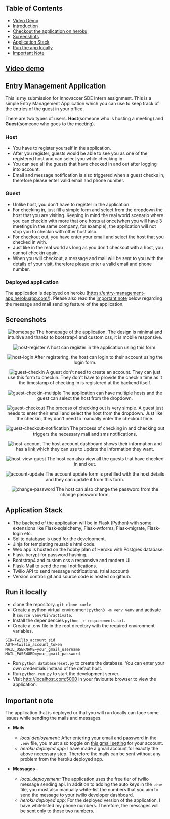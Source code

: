 ## Table of Contents

- [Video Demo](#video_demo)
- [Introduction](#introduction)
- [Checkout the application on heroku](#heroku)
- [Screenshots](#screenshots)
- [Application Stack](#app_stack)
- [Run the app locally](#local)
- [Important Note](#imp_note)



## [Video demo](https://www.youtube.com/watch?v=WhA7RoPlmko)<a name = "video_demo"></a>
## Entry Management Application<a name = "introduction"></a>

This is my submission for Innovaccer SDE Intern assignment.
This is a simple Entry Management Application which you can use to keep track of the entries of the guest in your office.

There are two types of users. **Host**(someone who is hosting a meeting) and **Guest**(someone who goes to the meeting).

### Host

-   You have to register yourself in the application.
-   After you register, guests would be able to see you as one of the registered host and can select you while checking in.
-   You can see all the guests that have checked in and out after logging into account.
-   Email and message notification is also triggered when a guest checks in, therefore please enter valid email and phone number.

### Guest

-   Unlike host, you don't have to register in the application.
-   For checking in, just fill a simple form and select from the dropdown the host that you are visiting. Keeping in mind the real world scenario where you can checkin with more that one hosts at once(when you
    will have 3 meetings in the same company, for example), the application will not stop you to checkin with other host also.
-   For checkout out, you have enter your email and select the host that you checked in with.
-   Just like in the real world as long as you don't checkout with a host, you cannot checkin again.
-   When you will checkout, a message and mail will be sent to you with the details of your visit, therefore please enter a valid email and phone number.

### Deployed application<a name = "heroku"></a>
The application is deployed on heroku (https://entry-management-app.herokuapp.com/).
Please also read the [important note](#imp_note) below regarding the message and mail sending feature of the application.

## Screenshots<a name = "screenshots"></a>

<p align="center">
	<img src="https://user-images.githubusercontent.com/34679965/69772816-ff1c8280-11b6-11ea-8b49-f629cd8e09ab.png" alt="homepage"> 
    <span align="center"> The homepage of the application. The design is minimal and intuitive and thanks to bootstrap4 and custom css, it is mobile responsive.</span>
</p>

<p align="center">
	<img src="https://user-images.githubusercontent.com/34679965/69772821-ffb51900-11b6-11ea-9d50-640a81026bfe.png" alt="host-register"> 
    <span align="center"> A host can register in the application using this form.</span>
</p>

<p align="center">
	<img src="https://user-images.githubusercontent.com/34679965/69772820-ffb51900-11b6-11ea-8a90-a01599f55a0d.png" alt="host-login"> 
    <span align="center"> After registering, the host can login to their account using the login form.</span>
</p>

<p align="center">
	<img src="https://user-images.githubusercontent.com/34679965/69772812-fe83ec00-11b6-11ea-8b8d-eb6c096aa70f.png" alt="guest-checkin"> 
    <span align="center">A guest don't need to create an account. They can just use this form to checkin. They don't have to provide the checkin time as it the timestamp of checking in is registered at the backend itself.</span>
</p>

<p align="center">
	<img src="https://user-images.githubusercontent.com/34679965/69772813-fe83ec00-11b6-11ea-91a3-72641de2d045.png" alt="guest-checkin-multiple"> 
    <span align="center">The application can have multiple hosts and the guest can select the host from the dropdown.</span>
</p>

<p align="center">
	<img src="https://user-images.githubusercontent.com/34679965/69772814-fe83ec00-11b6-11ea-8a22-f5e204e4cccb.png" alt="guest-checkout"> 
    <span align="center">The process of checking out is very simple. A guest just needs to enter their email and select the host from the dropdown. Just like the checkin, they don't need to manually enter the checkout time.</span>
</p>

<p align="center">
	<img src="https://user-images.githubusercontent.com/34679965/69772815-ff1c8280-11b6-11ea-8520-4025b27bdcc1.png" alt="guest-checkout-notification"> 
    <span align="center">The process of checking in and checking out triggers the necessary mail and sms notifications.</span>
</p>

<p align="center">
	<img src="https://user-images.githubusercontent.com/34679965/69772818-ff1c8280-11b6-11ea-9c1b-55034380ccd8.png" alt="host-account"> 
    <span align="center">The host account dashboard shows their information and has a link which they can use to update the information they want.</span>
</p>

<p align="center">
	<img src="https://user-images.githubusercontent.com/34679965/69772810-fdeb5580-11b6-11ea-95f8-97c2c08cdd44.png" alt="host-view-guest"> 
    <span align="center">The host can also view all the guests that have checked in and out.</span>
</p>

<p align="center">
	<img src="https://user-images.githubusercontent.com/34679965/69772823-004daf80-11b7-11ea-9a6e-4b85c02062e1.png" alt="account-update"> 
    <span align="center">The account update form is prefilled with the host details and they can update it from this form.</span>
</p>

<p align="center">
	<img src="https://user-images.githubusercontent.com/34679965/69772819-ffb51900-11b6-11ea-8a58-26334edd207a.png" alt="change-password"> 
    <span align="center">The host can also change the password from the change password form.</span>
</p>

## Application Stack<a name = "app_stack"></a>

-   The backend of the application will be in Flask (Python) with some extensions like Flask-sqlalchemy, Flask-wtforms, Flask-migrate, Flask-login etc.
-   Sqlite database is used for the development.
-   Jinja for templating reusable html code.
-   Web app is hosted on the hobby plan of Heroku with Postgres database.
-   Flask-bcrypt for password hashing.
-   Bootstrap4 and custom css a responsive and modern UI.
-   Flask-Mail to send the mail notifications.
-   Twilio API to send message notifications. (trial account)
-   Version control: git and source code is hosted on github.

## Run it locally<a name = "local"></a>

-   clone the repository. `git clone <url>`
-   Create a python virtual environment `python3 -m venv venv` and activate it `source venv/bin/activate`.
-   Install the dependencies `python -r requirements.txt`.
-   Create a .env file in the root directory with the required environment variables.

```
SID=Twilio_account_sid
AUTH=twilio_account_token
MAIL_USERNAME=your_gmail_username
MAIL_PASSWORD=your_gmail_password
```

-   Run `python databasereset.py` to create the database. You can enter your own credentials instead of the defaut host.
-   Run `python run.py` to start the development server.
-   Visit http://localhost.com:5000 in your faviourite browser to view the application.

## Important note<a name="imp_note"></a>
The application that is deployed or that you will run locally can face some issues while sending the mails and messages. 

- **Mails**
    - _local deployement:_ After entering your email and password in the `.env` file, you must also toggle on [this gmail setting](https://myaccount.google.com/lesssecureapps) for your account.
    - _heroku deployed app:_ I have made a gmail account for exactly the above necessary step. Therefore the mails can be sent without any problem from the heroku deployed app.

- **Messages** - 
    - _local_deployement:_ The application uses the free tier of twilio message sending api. In addition to adding the auto keys in the `.env` file, you must also manually white-list the numbers that you aim to send the message to your twilio developer dashboard. 
    - _heroku deployed app:_ For the deployed version of the application, I have whitelisted my phone numbers. Therefore, the messages will be sent only to those two numbers.
 
